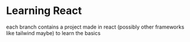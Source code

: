 
# Learning React

each branch contains a project made in react (possibly other frameworks like tailwind maybe) to learn the basics 
 
 
